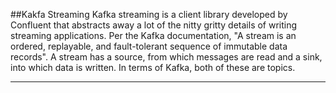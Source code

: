 ##Kakfa Streaming
Kafka streaming is a client library developed by Confluent that abstracts away a lot of the nitty gritty details
of writing streaming applications. Per the Kafka documentation, "A stream is an ordered, replayable,
and fault-tolerant sequence of immutable data records". A stream has a source, from which
messages are read and a sink, into which data is written. In terms of Kafka, both of these are topics.
_____________________________________________________________________________________________________
